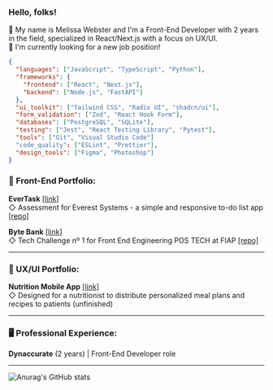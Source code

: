 ### Hello, folks! 
:ear_of_rice: My name is Melissa Webster and I'm a Front-End Developer with 2 years in the field, specialized in React/Next.js with a focus on UX/UI. <br />
:telescope: I'm currently looking for a new job position!

```json
{
  "languages": ["JavaScript", "TypeScript", "Python"],
  "frameworks": {
    "frontend": ["React", "Next.js"],
    "backend": ["Node.js", "FastAPI"]
  },
  "ui_toolkit": ["Tailwind CSS", "Radix UI", "shadcn/ui"],
  "form_validation": ["Zod", "React Hook Form"],
  "databases": ["PostgreSQL", "SQLite"],
  "testing": ["Jest", "React Testing Library", "Pytest"],
  "tools": ["Git", "Visual Studio Code"]
  "code_quality": ["ESLint", "Prettier"],
  "design_tools": ["Figma", "Photoshop"]
}
```
### :rice_scene: Front-End Portfolio:
__EverTask__ <a href="https://everest-ui-test-psi.vercel.app/" target="_blank">[link]</a><br> 
◇ Assessment for Everest Systems - a simple and responsive to-do list app <a href="https://github.com/melissawebster/everest-ui-test" target="_blank">[repo]</a><br>

__Byte Bank__ <a href="https://bytebank-pied.vercel.app/" target="_blank">[link]</a><br>
◇ Tech Challenge nº 1 for Front End Engineering POS TECH at FIAP <a href="https://github.com/melissawebster/bytebank" target="_blank">[repo]</a> <br>

<hr />

### :art: UX/UI Portfolio:
__Nutrition Mobile App__ <a href="https://www.figma.com/design/fE8xTzFuvoipGYZ7ZSqtYf/Nutrition-App?node-id=0-1&t=hY7T7C5FvTsEzHBP-1" target="_blank">[link]</a> <br>
◇ Designed for a nutritionist to distribute personalized meal plans and recipes to patients (unfinished)

<hr />

### 🖥️ Professional Experience:
__Dynaccurate__ (2 years) | Front-End Developer role

<hr />

![Anurag's GitHub stats](https://github-readme-stats.vercel.app/api?username=melissawebster&show_icons=true&theme=prussian)<p></p>


